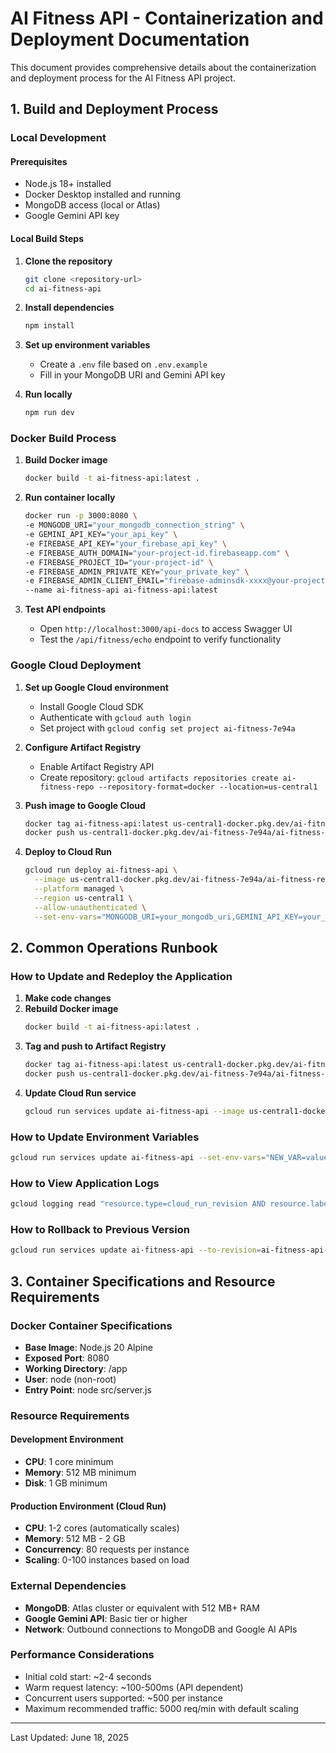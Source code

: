 # AI Fitness API - Containerization and Deployment Documentation

This document provides comprehensive details about the containerization and deployment process for the AI Fitness API project.

## 1. Build and Deployment Process

### Local Development

#### Prerequisites

- Node.js 18+ installed
- Docker Desktop installed and running
- MongoDB access (local or Atlas)
- Google Gemini API key

#### Local Build Steps

1. **Clone the repository**

   ```bash
   git clone <repository-url>
   cd ai-fitness-api
   ```

2. **Install dependencies**

   ```bash
   npm install
   ```

3. **Set up environment variables**

   - Create a `.env` file based on `.env.example`
   - Fill in your MongoDB URI and Gemini API key

4. **Run locally**
   ```bash
   npm run dev
   ```

### Docker Build Process

1. **Build Docker image**

   ```bash
   docker build -t ai-fitness-api:latest .
   ```

2. **Run container locally**

   ```bash
   docker run -p 3000:8080 \
   -e MONGODB_URI="your_mongodb_connection_string" \
   -e GEMINI_API_KEY="your_api_key" \
   -e FIREBASE_API_KEY="your_firebase_api_key" \
   -e FIREBASE_AUTH_DOMAIN="your-project-id.firebaseapp.com" \
   -e FIREBASE_PROJECT_ID="your-project-id" \
   -e FIREBASE_ADMIN_PRIVATE_KEY="your_private_key" \
   -e FIREBASE_ADMIN_CLIENT_EMAIL="firebase-adminsdk-xxxx@your-project-id.iam.gserviceaccount.com" \
   --name ai-fitness-api ai-fitness-api:latest
   ```

3. **Test API endpoints**
   - Open `http://localhost:3000/api-docs` to access Swagger UI
   - Test the `/api/fitness/echo` endpoint to verify functionality

### Google Cloud Deployment

1. **Set up Google Cloud environment**

   - Install Google Cloud SDK
   - Authenticate with `gcloud auth login`
   - Set project with `gcloud config set project ai-fitness-7e94a`

2. **Configure Artifact Registry**

   - Enable Artifact Registry API
   - Create repository: `gcloud artifacts repositories create ai-fitness-repo --repository-format=docker --location=us-central1`

3. **Push image to Google Cloud**

   ```bash
   docker tag ai-fitness-api:latest us-central1-docker.pkg.dev/ai-fitness-7e94a/ai-fitness-repo/ai-fitness-api:latest
   docker push us-central1-docker.pkg.dev/ai-fitness-7e94a/ai-fitness-repo/ai-fitness-api:latest
   ```

4. **Deploy to Cloud Run**
   ```bash
   gcloud run deploy ai-fitness-api \
     --image us-central1-docker.pkg.dev/ai-fitness-7e94a/ai-fitness-repo/ai-fitness-api:latest \
     --platform managed \
     --region us-central1 \
     --allow-unauthenticated \
     --set-env-vars="MONGODB_URI=your_mongodb_uri,GEMINI_API_KEY=your_api_key,RUNNING_IN_DOCKER=true"
   ```

## 2. Common Operations Runbook

### How to Update and Redeploy the Application

1. **Make code changes**
2. **Rebuild Docker image**
   ```bash
   docker build -t ai-fitness-api:latest .
   ```
3. **Tag and push to Artifact Registry**
   ```bash
   docker tag ai-fitness-api:latest us-central1-docker.pkg.dev/ai-fitness-7e94a/ai-fitness-repo/ai-fitness-api:latest
   docker push us-central1-docker.pkg.dev/ai-fitness-7e94a/ai-fitness-repo/ai-fitness-api:latest
   ```
4. **Update Cloud Run service**
   ```bash
   gcloud run services update ai-fitness-api --image us-central1-docker.pkg.dev/ai-fitness-7e94a/ai-fitness-repo/ai-fitness-api:latest --region us-central1
   ```

### How to Update Environment Variables

```bash
gcloud run services update ai-fitness-api --set-env-vars="NEW_VAR=value,UPDATED_VAR=new_value" --region us-central1
```

### How to View Application Logs

```bash
gcloud logging read "resource.type=cloud_run_revision AND resource.labels.service_name=ai-fitness-api" --limit 50
```

### How to Rollback to Previous Version

```bash
gcloud run services update ai-fitness-api --to-revision=ai-fitness-api-00001 --region us-central1
```

## 3. Container Specifications and Resource Requirements

### Docker Container Specifications

- **Base Image**: Node.js 20 Alpine
- **Exposed Port**: 8080
- **Working Directory**: /app
- **User**: node (non-root)
- **Entry Point**: node src/server.js

### Resource Requirements

#### Development Environment

- **CPU**: 1 core minimum
- **Memory**: 512 MB minimum
- **Disk**: 1 GB minimum

#### Production Environment (Cloud Run)

- **CPU**: 1-2 cores (automatically scales)
- **Memory**: 512 MB - 2 GB
- **Concurrency**: 80 requests per instance
- **Scaling**: 0-100 instances based on load

### External Dependencies

- **MongoDB**: Atlas cluster or equivalent with 512 MB+ RAM
- **Google Gemini API**: Basic tier or higher
- **Network**: Outbound connections to MongoDB and Google AI APIs

### Performance Considerations

- Initial cold start: ~2-4 seconds
- Warm request latency: ~100-500ms (API dependent)
- Concurrent users supported: ~500 per instance
- Maximum recommended traffic: 5000 req/min with default scaling

---

Last Updated: June 18, 2025
